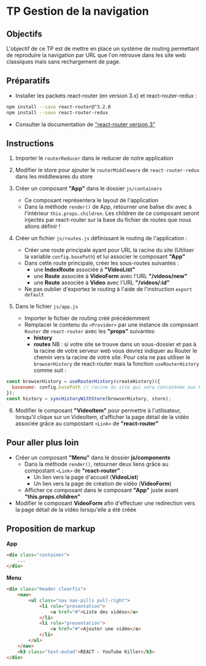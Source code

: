 # TP Gestion de la navigation

## Objectifs

L'objectif de ce TP est de mettre en place un système de routing permettant de reproduire la navigation par URL que l'on retrouve dans les site web classiques mais sans rechargement de page.

## Préparatifs

- Installer les packets react-router (en version 3.x) et react-router-redux :
```bash
npm install --save react-router@^3.2.0
npm install --save react-router-redux
```
- Consulter la documentation de ["react-router version 3"](https://github.com/ReactTraining/react-router/tree/v3/docs)

## Instructions
1. Importer le `routerReducer` dans le reducer de notre application

2. Modifier le store pour ajouter le `routerMiddleware` de `react-router-redux` dans les middlewares du store

3. Créer un composant **"App"** dans le dossier `js/containers`
    + Ce composant représentera le layout de l'application
    + Dans la méthode `render()` de App, retourner une balise div avec à l'intérieur `this.props.children`. Les children de ce composant seront injectés par react-router sur la base du fichier de routes que nous allons définir !

4. Créer un fichier `js/routes.js` définissant le routing de l'application :
    + Créer une route principale ayant pour URL la racine du site (Utiliser la variable `config.basePath`) et lui associer le composant **"App"**
    + Dans cette route principale, créer les sous-routes suivantes :
        * une **IndexRoute** associée à **"VideoList"**
        * une **Route** associée à **VideoForm** avec l'URL **"/videos/new"**
        * une **Route** associée à **Video** avec l'URL **"/videos/:id"**
    + Ne pas oublier d'exportez le routing à l'aide de l'instruction `export default`

5. Dans le fichier `js/app.js`
    + Importer le fichier de routing créé précédemment
    + Remplacer le contenu du `<Provider>` par une instance de composant `Router`  de `react-router` avec les **"props"** suivantes:
        * **history**
        * **routes**
    NB : si votre site se trouve dans un sous-dossier et pas à la racine de votre serveur web vous devrez indiquer au Router le chemin vers la racine de votre site. Pour cela ne pas utiliser le `browserHistory` de react-router mais la fonction `useRouterHistory` comme suit :
```javascript
const browserHistory = useRouterHistory(createHistory)({
  basename: config.basePath // racine du site qui sera concaténée aux URLs du Router
});
const history = syncHistoryWithStore(browserHistory, store);
```
6. Modifier le composant **"VideoItem"** pour permettre à l'utilisateur, lorsqu'il clique sur un VideoItem, d'afficher la page détail de la vidéo associée grâce au compostant `<Link>` de **"react-router"**

## Pour aller plus loin
- Créer un composant **"Menu"** dans le dossier **js/components**
    + Dans la méthode `render()`, retourner deux liens grâce au compostant `<Link>` de **"react-router"** :
        * Un lien vers la page d'accueil (**VideoList**)
        * Un lien vers la page de création de vidéo (**VideoForm**)
    + Afficher ce composant dans le composant **"App"** juste avant **"this.props.children"**
- Modifier le composant **VideoForm** afin d'effectuer une redirection vers la page détail de la vidéo lorsqu'elle a été créée

## Proposition de markup
**App**
```html
<div class="container">
    ...
</div>
```

**Menu**
```html
<div class="header clearfix">
    <nav>
        <ul class="nav nav-pills pull-right">
            <li role="presentation">
                <a href="#">Liste des vidéos</a>
            </li>
            <li role="presentation">
                <a href="#">Ajouter une vidéo</a>
            </li>
        </ul>
    </nav>
    <h3 class="text-muted">REACT - YouTube Killer</h3>
</div>
```